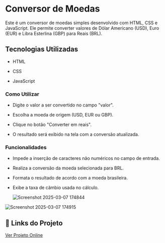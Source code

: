 <h1>Conversor de Moedas</h1>

Este é um conversor de moedas simples desenvolvido com HTML, CSS e JavaScript. Ele permite converter valores de Dólar Americano (USD), Euro (EUR) e Libra Esterlina (GBP) para Reais (BRL).

<h2>Tecnologias Utilizadas</h2>

- HTML

- CSS

- JavaScript

<h3>Como Utilizar</h3>

- Digite o valor a ser convertido no campo "valor".

- Escolha a moeda de origem (USD, EUR ou GBP).

- Clique no botão "Converter em reais".

- O resultado será exibido na tela com a conversão atualizada.

<h3>Funcionalidades</h3>

- Impede a inserção de caracteres não numéricos no campo de entrada.

- Realiza a conversão da moeda selecionada para BRL.

- Formata o resultado de acordo com a moeda brasileira.

- Exibe a taxa de câmbio usada no cálculo.

  ![Screenshot 2025-03-07 174844](https://github.com/user-attachments/assets/b60ec462-996c-44dc-9cbc-b573f4cb6907)


![Screenshot 2025-03-07 174915](https://github.com/user-attachments/assets/e4030e71-f186-4f24-a863-22edb7034531)


  ## 🔗 Links do Projeto
[Ver Projeto Online](https://grid2109-refund.netlify.app/)
